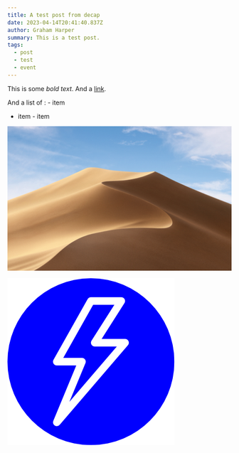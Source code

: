 ```yaml
---
title: A test post from decap
date: 2023-04-14T20:41:40.837Z
author: Graham Harper
summary: This is a test post.
tags:
  - post
  - test
  - event
---
```

T﻿his is some *bold text*.
A﻿nd a [link](#).

A﻿nd a list of :
-﻿ item

* ﻿item
  -﻿ item

![mojave](/static/uploads/mojave.png "mojave wallpaper")

![](/static/uploads/logo.png)

![]()